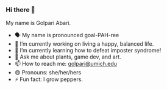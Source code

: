 ### Hi there 👋

My name is Golpari Abari.
- 🗣️ My name is pronounced goal-PAH-ree
- 🔭 I’m currently working on living a happy, balanced life.
- 🌱 I’m currently learning how to defeat imposter syndrome!
- 💬 Ask me about plants, game dev, and art.
- 📫 How to reach me: golpari@umich.edu
- 😄 Pronouns: she/her/hers
- ⚡ Fun fact: I grow peppers.
